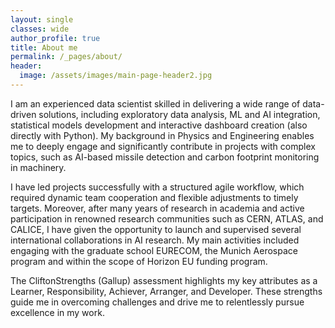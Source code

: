 ```yaml
---
layout: single
classes: wide
author_profile: true
title: About me
permalink: /_pages/about/
header:
  image: /assets/images/main-page-header2.jpg
---
```


I am an experienced data scientist skilled in delivering a wide range of data-driven solutions, including exploratory data analysis, ML and AI integration, statistical models development and interactive dashboard creation (also directly with Python). My background in Physics and Engineering enables me to deeply engage and significantly contribute in projects with complex topics, such as AI-based missile detection and carbon footprint monitoring in machinery.

I have led projects successfully with a structured agile workflow, which required dynamic team cooperation and flexible adjustments to timely targets. Moreover, after many years of research in academia and active participation in renowned research communities such as CERN, ATLAS, and CALICE, I have given the opportunity to launch and supervised several international collaborations in AI research. My main activities included engaging with the graduate school EURECOM, the Munich Aerospace program and within the scope of Horizon EU funding program.

The CliftonStrengths (Gallup) assessment highlights my key attributes as a Learner, Responsibility, Achiever, Arranger, and Developer. These strengths guide me in overcoming challenges and drive me to relentlessly pursue excellence in my work.

